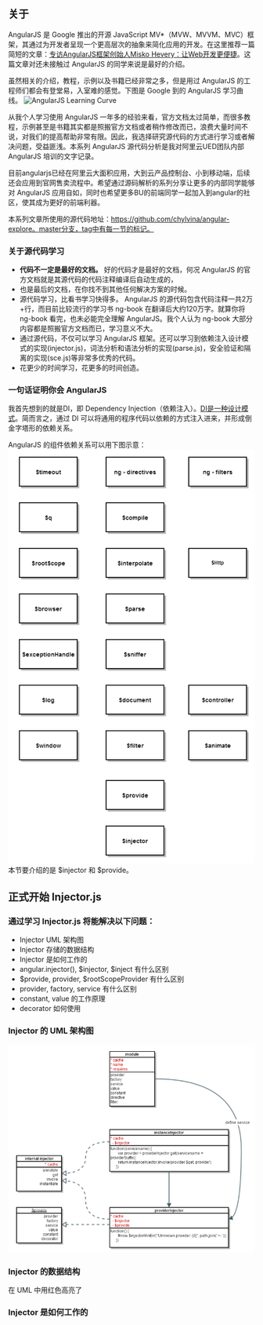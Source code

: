 ## 关于

AngularJS 是 Google 推出的开源 JavaScript MV*（MVW、MVVM、MVC）框架，其通过为开发者呈现一个更高层次的抽象来简化应用的开发。在这里推荐一篇简短的文章：[专访AngularJS框架创始人Misko Hevery：让Web开发更便捷](http://www.csdn.net/article/2013-10-08/2817118-AngularJS-Framework-Google)。这篇文章对还未接触过 AngularJS 的同学来说是最好的介绍。

虽然相关的介绍，教程，示例以及书籍已经非常之多，但是用过 AngularJS 的工程师们都会有登堂易，入室难的感觉。下图是 Google 到的 AngularJS 学习曲线。
![AngularJS Learning Curve](http://nathanleclaire.com/images/smooth-angular-tips/js-learning-curves.jpeg)

从我个人学习使用 AngularJS 一年多的经验来看，官方文档太过简单，而很多教程，示例甚至是书籍其实都是照搬官方文档或者稍作修改而已，浪费大量时间不说，对我们的提高帮助非常有限。因此，我选择研究源代码的方式进行学习或者解决问题，受益匪浅。本系列 AngularJS 源代码分析是我对阿里云UED团队内部 AngularJS 培训的文字记录。

目前angularjs已经在阿里云大面积应用，大到云产品控制台、小到移动端，后续还会应用到官网售卖流程中。希望通过源码解析的系列分享让更多的内部同学能够对 AngularJS 应用自如，同时也希望更多BU的前端同学一起加入到angular的社区，使其成为更好的前端利器。

本系列文章所使用的源代码地址：https://github.com/chylvina/angular-explore。master分支，tag中有每一节的标记。

### 关于源代码学习
* **代码不一定是最好的文档。** 好的代码才是最好的文档，何况 AngularJS 的官方文档就是其源代码的代码注释编译后自动生成的，
* 也是最后的文档，在你找不到其他任何解决方案的时候。
* 源代码学习，比看书学习快得多。 AngularJS 的源代码包含代码注释一共2万+行，而目前比较流行的学习书 ng-book 在翻译后大约120万字。就算你将 ng-book 看完，也未必能完全理解 AngularJS。我个人认为 ng-book 大部分内容都是照搬官方文档而已，学习意义不大。
* 通过源代码，不仅可以学习 AngularJS 框架。还可以学习到依赖注入设计模式的实现(injector.js)，词法分析和语法分析的实现(parse.js)，安全验证和隔离的实现(sce.js)等非常多优秀的代码。
* 花更少的时间学习，花更多的时间创造。

### 一句话证明你会 AngularJS
我首先想到的就是DI，即 Dependency Injection（依赖注入）。[DI是一种设计模式](http://en.wikipedia.org/wiki/Dependency_injection)。简而言之，通过 DI 可以将通用的程序代码以依赖的方式注入进来，并形成倒金字塔形的依赖关系。

AngularJS 的组件依赖关系可以用下图示意：
![AngularJS Component Architecture](https://raw.githubusercontent.com/chylvina/angular-explore/doc/component-architecture.png)
本节要介绍的是 $injector 和 $provide。

## 正式开始 Injector.js

### 通过学习 Injector.js 将能解决以下问题：
* Injector UML 架构图
* Injector 存储的数据结构
* Injector 是如何工作的
* angular.injector(), $injector, $inject 有什么区别
* $provide, provider, $rootScopeProvider 有什么区别
* provider, factory, service 有什么区别
* constant, value 的工作原理
* decorator 如何使用

### Injector 的 UML 架构图
![AngularJS Injector](https://raw.githubusercontent.com/chylvina/angular-explore/doc/injector.png)


### Injector 的数据结构

在 UML 中用红色高亮了

### Injector 是如何工作的
